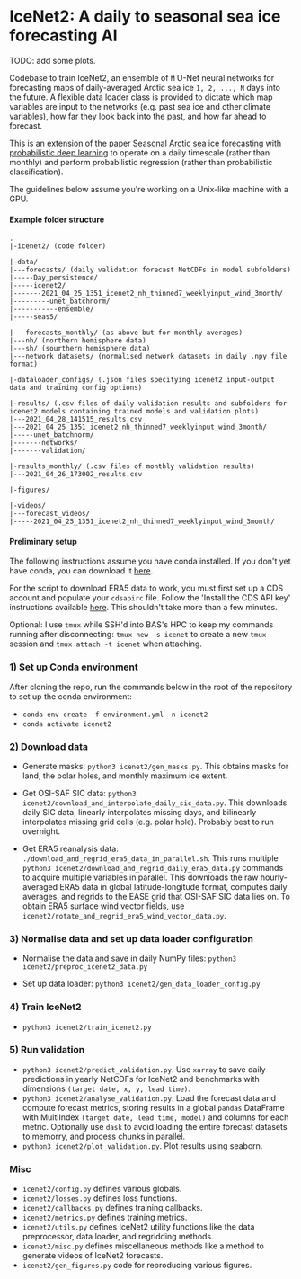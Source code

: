 # IceNet2: A daily to seasonal sea ice forecasting AI

TODO: add some plots.

Codebase to train IceNet2, an ensemble of `M` U-Net neural networks for forecasting maps of daily-averaged Arctic sea ice `1, 2, ..., N` days into the future.
A flexible data loader class is provided to dictate which map variables are input to the networks (e.g. past sea ice and other climate variables), how far they look back into the past, and how far ahead to forecast.

This is an extension of the paper [Seasonal Arctic sea ice forecasting with probabilistic deep learning](https://doi.org/10.31223/X5430P) to operate on a daily timescale (rather than monthly) and perform probabilistic regression (rather than probabilistic classification).

The guidelines below assume you're working on a Unix-like machine with a GPU.

#### Example folder structure

```
.
|-icenet2/ (code folder)

|-data/
|---forecasts/ (daily validation forecast NetCDFs in model subfolders)
|-----Day_persistence/
|-----icenet2/
|-------2021_04_25_1351_icenet2_nh_thinned7_weeklyinput_wind_3month/
|---------unet_batchnorm/
|-----------ensemble/
|-----seas5/

|---forecasts_monthly/ (as above but for monthly averages)
|---nh/ (northern hemisphere data)
|---sh/ (sourthern hemisphere data)
|---network_datasets/ (normalised network datasets in daily .npy file format)

|-dataloader_configs/ (.json files specifying icenet2 input-output data and training config options)

|-results/ (.csv files of daily validation results and subfolders for icenet2 models containing trained models and validation plots)
|---2021_04_28_141515_results.csv
|---2021_04_25_1351_icenet2_nh_thinned7_weeklyinput_wind_3month/
|-----unet_batchnorm/
|-------networks/
|-------validation/

|-results_monthly/ (.csv files of monthly validation results)
|---2021_04_26_173002_results.csv

|-figures/

|-videos/
|---forecast_videos/
|-----2021_04_25_1351_icenet2_nh_thinned7_weeklyinput_wind_3month/
```

#### Preliminary setup

The following instructions assume you have conda installed. If you don't yet have conda, you can download it [here](https://docs.conda.io/projects/conda/en/latest/user-guide/install/linux.html).

For the script to download ERA5 data to work, you must first set up a CDS account and populate your `cdsapirc` file.
Follow the 'Install the CDS API key' instructions available [here](https://cds.climate.copernicus.eu/api-how-to#install-the-cds-api-key).
This shouldn't take more than a few minutes.

Optional: I use `tmux` while SSH'd into BAS's HPC to keep my commands running after disconnecting: `tmux new -s icenet` to create a new `tmux` session and `tmux attach -t icenet` when attaching.

### 1) Set up Conda environment

After cloning the repo, run the commands below in the root of the repository to set up the conda environment:

- `conda env create -f environment.yml -n icenet2`
- `conda activate icenet2`

### 2) Download data

- Generate masks: `python3 icenet2/gen_masks.py`. This obtains masks for land, the polar holes, and monthly maximum ice extent.

- Get OSI-SAF SIC data: `python3 icenet2/download_and_interpolate_daily_sic_data.py`. This downloads daily SIC data, linearly interpolates missing days, and bilinearly interpolates missing grid cells (e.g. polar hole). Probably best to run overnight.

- Get ERA5 reanalysis data: `./download_and_regrid_era5_data_in_parallel.sh`.
This runs multiple `python3 icenet2/download_and_regrid_daily_era5_data.py` commands to acquire multiple variables in parallel.
This downloads the raw hourly-averaged ERA5 data in global latitude-longitude format, computes daily averages, and regrids to the EASE grid that OSI-SAF SIC data lies on.
To obtain ERA5 surface wind vector fields, use `icenet2/rotate_and_regrid_era5_wind_vector_data.py`.

### 3) Normalise data and set up data loader configuration

- Normalise the data and save in daily NumPy files: `python3 icenet2/preproc_icenet2_data.py`

- Set up data loader: `python3 icenet2/gen_data_loader_config.py`

### 4) Train IceNet2

- `python3 icenet2/train_icenet2.py`

### 5) Run validation

- `python3 icenet2/predict_validation.py`. Use `xarray` to save daily predictions in yearly NetCDFs for IceNet2 and benchmarks with dimensions `(target date, x, y, lead time)`.
- `python3 icenet2/analyse_validation.py`. Load the forecast data and compute forecast metrics, storing results in a global `pandas` DataFrame with MultiIndex `(target date, lead time, model)` and columns for each metric. Optionally use `dask` to avoid loading the entire forecast datasets to memorry, and process chunks in parallel.
- `python3 icenet2/plot_validation.py`. Plot results using seaborn.

### Misc

- `icenet2/config.py` defines various globals.
- `icenet2/losses.py` defines loss functions.
- `icenet2/callbacks.py` defines training callbacks.
- `icenet2/metrics.py` defines training metrics.
- `icenet2/utils.py` defines IceNet2 utility functions like the data preprocessor, data loader, and regridding methods.
- `icenet2/misc.py` defines miscellaneous methods like a method to generate videos of IceNet2 forecasts.
- `icenet2/gen_figures.py` code for reproducing various figures.
